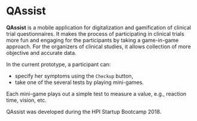 # QAssist

**QAssist** is a mobile application for digitalization and gamification of clinical trial questionnaires. It makes the process of participating in clinical trials more fun and engaging for the participants by taking a game-in-game approach. For the organizers of clinical studies, it allows collection of more objective and accurate data. 

In the current prototype, a participant can:
* specify her symptoms using the `Checkup` button,
* take one of the several tests by playing mini-games.

Each mini-game plays out a simple test to measure a value, e.g., reaction time, vision, etc. 

QAssist was developed during the HPI Startup Bootcamp 2018.

